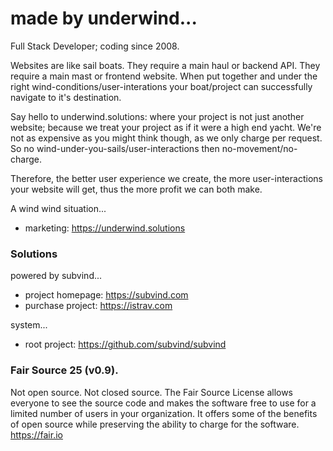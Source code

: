made by underwind...
========
Full Stack Developer; coding since 2008.

Websites are like sail boats. They require a main haul or backend API. They require a main mast or frontend website. When put together and under the right wind-conditions/user-interations your boat/project can successfully navigate to it's destination. 

Say hello to underwind.solutions: where your project is not just another website; because we treat your project as if it were a high end yacht. We're not as expensive as you might think though, as we only charge per request. So no wind-under-you-sails/user-interactions then no-movement/no-charge.

Therefore, the better user experience we create, the more user-interactions your website will get, thus the more profit we can both make.

A wind wind situation...
- marketing: https://underwind.solutions

### Solutions
powered by subvind...
- project homepage: https://subvind.com
- purchase project: https://istrav.com

system...
- root project: https://github.com/subvind/subvind

### Fair Source 25 (v0.9).
Not open source. Not closed source. The Fair Source License allows everyone to see the source code and makes the software free to use for a limited number of users in your organization. It offers some of the benefits of open source while preserving the ability to charge for the software. https://fair.io
